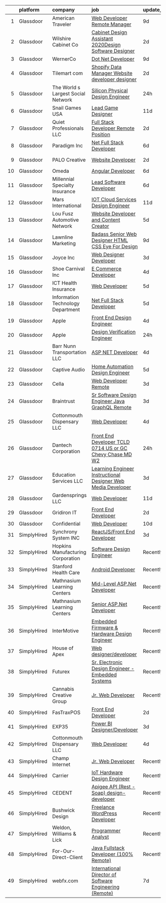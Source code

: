 

|    | platform    | company                            | job                                                                                                                                                                                                                                                                                                                                                                                                                                                                                                                                                                                                                                                                                                                                                                                                                                                                                                                                                                                                                                                                                                                                                                                                                                                                                                                                                | update_time   | location                  |
|---:|:------------|:-----------------------------------|:---------------------------------------------------------------------------------------------------------------------------------------------------------------------------------------------------------------------------------------------------------------------------------------------------------------------------------------------------------------------------------------------------------------------------------------------------------------------------------------------------------------------------------------------------------------------------------------------------------------------------------------------------------------------------------------------------------------------------------------------------------------------------------------------------------------------------------------------------------------------------------------------------------------------------------------------------------------------------------------------------------------------------------------------------------------------------------------------------------------------------------------------------------------------------------------------------------------------------------------------------------------------------------------------------------------------------------------------------|:--------------|:--------------------------|
|  1 | Glassdoor   | American Traveler                  | [Web Developer Remote Manager](https://www.glassdoor.com/partner/jobListing.htm?pos=119&ao=1110586&s=58&guid=00000182a04cdae1a9d38c3c22b2639a&src=GD_JOB_AD&t=SR&vt=w&ea=1&cs=1_b058dbd5&cb=1660546767968&jobListingId=1008056188978&cpc=A938E184CF850189&jrtk=3-0-1gag4pmofi6j0801-1gag4pmovgsqb800-441c4092247efcdc--6NYlbfkN0CkyUODdAWOttWJ2LJ7eZfdfOMXKQZf4DPL70xczqcB1LPqXS_73rS5nAenDC-EjxLQZwjUwl6q06DL8lvcCzJfoEWX9ymooVZwHEo0oIC5fw1BQ4QozUrrQjBA1vvihQcUDjEeeZU4hTOK3tN6N3rovH1MOQ-LKvUHL5xpkry04szfj3dm3kSlPe1CAUjzmMsofUAsZZnWWC2L_nYsccD8BucZT761YospMPfshEKO8bBA4gOPr9b19N2pcnGmrYzcuMkMDPIBHBl3C7F7qSI7wTd0oo_vlYZLFXvhFS40HTk19C6q13-1qDIURU6BUcWeUpB3Ua4VdzIo2KqEt-PW4pLkk8nfpKUHY_y1SKR8sh6m1wY8_Fj3q9I2Ig4D3gM6L8prrPNyy07WSP8T0uCfjrizK7ukLVg1JgeZWeRyGY6HAZgxurUA-4am_eqKGNcjKIPKsDuUhefzTXFCJrhRO_d9ASsY0usf8gPYUbFlUVk3gUqGf7ZR8MjKKF1POB518DGAe6QxhQ%3D%3D)                                                                                                                                                                                                                                                                                                                                                                                                                                                                | 9d            | Remote                    |
|  2 | Glassdoor   | Wilshire Cabinet   Co              | [Cabinet Design Assistant   2020Design Software Designer](https://www.glassdoor.com/partner/jobListing.htm?pos=109&ao=1110586&s=58&guid=00000182a04cdae1a9d38c3c22b2639a&src=GD_JOB_AD&t=SR&vt=w&ea=1&cs=1_7adc7a7e&cb=1660546767967&jobListingId=1008068926077&cpc=C90BE282B3FA86B5&jrtk=3-0-1gag4pmofi6j0801-1gag4pmovgsqb800-7c07210928d009dc--6NYlbfkN0D0ZqxdZg2TwcIemQ4yr89eGinLCR7bn2QHXosobzuZIHsiSwugb_1pTL-RasqNJ295dUkhH_jQW83dBnGUfBzmsm-6irdyogltB_LM4F9go2rFf7Vk1kVbx2-QUQmotOZJRrPtSDWJ-YOyQa6SfHQZ9ahD01he9gJyujE8yRVxJ87fMPs-NlPcGc52lCD_LHn7UAW2cP1gO4FWQtnHcWRzUCzlvH751Q5VBHWuGqqPDeC2VzhDQuED2itcTv-HN6VvXWYjrgkqOkRG1azf4uNk2N8F_JWrOD6dwOUlKbeW3giqeU29OnVRrcQJiWVJJjZTuS1EegpseHkSO6-YGKftrJQN73MQhhFDb564BwxrMIEyjnncE5zbjpU-IVY8Z6ie5VFeicxSwDuOn6bfObflQ1VLETRVkSYgu-OH8LUruhXBtloDJVOMes6OXcu7p2x7lz1dClEGfcL_qWLdlx8qrTcVTQMWxS4rBkiS-RA5IxGd9sCU2X7yDH4YRoGRaNPhappInrvvqQ%3D%3D)                                                                                                                                                                                                                                                                                                                                                                                                                                     | 2d            | Oklahoma City, OK         |
|  3 | Glassdoor   | WernerCo                           | [Dot Net Developer](https://www.glassdoor.com/partner/jobListing.htm?pos=118&ao=1110586&s=58&guid=00000182a04cdae1a9d38c3c22b2639a&src=GD_JOB_AD&t=SR&vt=w&ea=1&cs=1_5df1d981&cb=1660546767968&jobListingId=1008056148876&cpc=87034903B3AB482B&jrtk=3-0-1gag4pmofi6j0801-1gag4pmovgsqb800-6788197e22b4bb10--6NYlbfkN0DjHy-s7MFDnbEV72cEPIWk-5p4TjdJafy11BZDNE5zEiO6gPM5hVMlzNuNhhq1E7S-VXJnilDbS_7X-xG-Wl7wLQBmYdb01T-vSJhvdyqPkzokFtnXjfisEowTNPwtPty2NXw0u18_8vB49nhlJq4CXIKyYrHaFM3KXjOd86OZuwdNM36xcDzzFu53RWPH2dDTGDA8fqP7DhqzyzwX1mlIa8VU7cFzJO0_Zo7S8ugnAkwBTrq2qYkq0tmbMXPnThOQx0_qoH8PZmtYeC4YJdhysw_ET39g8y_dACxz-Y2y0kYLl57ImQ4b_Lhe_YenuyGz6FLgBdRvr6Z6OQGxE0ia2AXjZXiZPfbl2wJuuO4G6K7gBSUmbAl_0BPpa2mY3K20ZLqHW0T7coz6AcqxcUxlBhA6fZ2TJrxihGh2BG1174UE7Y_v9UrBOWtGdeWNDQb2OnVomBwXDqdL7PZUkn9MtV3GIY6M0L69AVN01ckLFCecfsWhdKWXDZqirhOHQK3MYESWgNa0KA%3D%3D)                                                                                                                                                                                                                                                                                                                                                                                                                                                                           | 9d            | Remote                    |
|  4 | Glassdoor   | Tilemart com                       | [Shopify Data Manager Website developer designer](https://www.glassdoor.com/partner/jobListing.htm?pos=125&ao=1110586&s=58&guid=00000182a04cdae1a9d38c3c22b2639a&src=GD_JOB_AD&t=SR&vt=w&ea=1&cs=1_4a2b56c4&cb=1660546767969&jobListingId=1008069093663&cpc=1D891ED3EFC3904E&jrtk=3-0-1gag4pmofi6j0801-1gag4pmovgsqb800-6a6c8908882a66eb--6NYlbfkN0BuErCUHPy7JADvjbegqjTVbzwLZXcslKCqELIieQqE7pIveESrPE3-gYlYk67sIzyVf65zkOMn07B1sblAUsNM9QRQNvb5EUmwkMXtGpxsSqNXIPc_2Ub6e5W0Uk0Mi2cpu27EHo_8WaOAlKYvFs7yRPY4zbZgvcPx8nxSAd2zr3w14Q1ebbjEvqNunQh7HBvx8dv9ZxtqYUDI0h7HBsRNUtyJtM1JvSgTCDxuh8DJSEhO0Jwyh4jgyzAtlFaLNdGnDs28teyJbts47CYJrt_bvUbVIue9Ca_fQwJDHfDOACrfzsLZudAnWnHP3xZsVDp_Djnt5rFBQRfndrFFxp1wS7bx00GngmpfCaO1NEVTB_Lws3_DEoBuZ2Mn0YYSDCRPRhuv-KEpiOwaRobIq3vWQVQp75gjKSChNBkMb4Vyo8kdOgBf0xvQf-DDhhrr28pH0paSmNxJCoRnJ98lsIfXDP1dZd-cKM7RN8ghEV1UIVhXMKL2Z9UuGxYCj_oIq1c%3D)                                                                                                                                                                                                                                                                                                                                                                                                                                                           | 2d            | Anaheim, CA               |
|  5 | Glassdoor   | The World s Largest Social Network | [Silicon Physical Design Engineer](https://www.glassdoor.com/partner/jobListing.htm?pos=123&ao=1110586&s=58&guid=00000182a04cdae1a9d38c3c22b2639a&src=GD_JOB_AD&t=SR&vt=w&ea=1&cs=1_efb0daef&cb=1660546767969&jobListingId=1008071050785&cpc=9900C911F071612A&jrtk=3-0-1gag4pmofi6j0801-1gag4pmovgsqb800-38c916cdfb13a070--6NYlbfkN0DSgjPPcnEdvoK3uuxfISLALE6pB1FR7YSHOr_tSg5_QCn410VK5Ds4BPLXDsRCbsWsn8kMY7e5stREvNd_dAHuXeS9WAisfye6Q_i1iUOfUhXmuDVhrXBHrFjihBG0QFvN2fB71d8V6lypFMT2yIcXAvjt2dGSYfrxkV1mGHuVBmoJEJMDi4d0arvcBHOTPEl5o4_ISKktYOO5kwevtHRJIzJHLi-cnpPm97yi9sdCqU7EiXtJjSz0qjV1bJHRryJ38eLNN1r2WU15EG4Pn6p0O6z0Nx8z-OaJKjAE6IL5NvxX7qHGFWnqhbndRomVD6XqHrcQvRxauJ0CYchookijKit7ivScgCNIFQAZvTI9SdshQ7zJ8USmBsr1OKKX5EOmisRHG_s4MxV1dsxx4caJboiBqeIZ1_Ri-HbLs26M6crQQ2QIGvC1FYmxHVRyleW-jdoEs3GENF0Fu-tRsj7cD-HoLBlVC-LLxeyM7RX1aGYHqlFuWBL3XE2ntLuiGsKaNk2PSE2xwPXgUghXAJzfsr54zRziJlUhwfIe7RL3W8ZOHYfeXaVRHqKf5gWzi8KRvrwawJj0OXgHR16fCxdq4vsV7FUdVQs%3D)                                                                                                                                                                                                                                                                                                                                                                          | 24h           | Sunnyvale, CA             |
|  6 | Glassdoor   | Snail Games USA                    | [Lead Game Designer](https://www.glassdoor.com/partner/jobListing.htm?pos=127&ao=1110586&s=58&guid=00000182a04cdae1a9d38c3c22b2639a&src=GD_JOB_AD&t=SR&vt=w&ea=1&cs=1_4fb839ab&cb=1660546767970&jobListingId=1008051210492&cpc=6A22310A23505C64&jrtk=3-0-1gag4pmofi6j0801-1gag4pmovgsqb800-b3bede101090c5f4--6NYlbfkN0Cw7niSvkhlOnyUOIKh8iEFaGQrF0ehIy67CPytvastGYk_IgzV71b15WA1MXcVTVK95UWDNoutqTLVIFk_mymTrEW-nhUGq9TBL3O8OW4c01eUMqV2XLU6JLUSr831FrzYZ-Ol5CPbnyRLS1v83DiBc2QIwCQPOSRQeKccAfAv37-vkEuyZX0tQYYkBpMuAOfxat4A-Lw91cfd-Xs-e4XZjkkujD65Ji7G4jTB3IY6MwxQv8dBo5BYsLaPe4NW-Z0C7Eqg4F4ZUawk3Tjw7wJ_bZQrNooMoXp6HXASUhxUcJRUSjzPobmGc7eydLORW6zwLuDWDtDvkAgHVYxFr5FCHWXyaH_stPvXhIvBkPSoeLn0fpfr7SgKT2s5oOxWLppn9QXPg_oPaJEZtWZaH3v_Fz9kQlSKjOFapx4Hqzd7kQl4vnxqZekZDYu1CBjsU738-Qrf00cHAdKsu8hreeph)                                                                                                                                                                                                                                                                                                                                                                                                                                                                                                                                      | 11d           | Remote                    |
|  7 | Glassdoor   | Quiet Professionals LLC            | [Full Stack Developer   Remote Position  ](https://www.glassdoor.com/partner/jobListing.htm?pos=112&ao=1110586&s=58&guid=00000182a04cdae1a9d38c3c22b2639a&src=GD_JOB_AD&t=SR&vt=w&ea=1&cs=1_6db4bb93&cb=1660546767967&jobListingId=1008068932272&cpc=AF1E4A3695F490BE&jrtk=3-0-1gag4pmofi6j0801-1gag4pmovgsqb800-aa8c689d3f2e8371--6NYlbfkN0DeXU0vMxLyKhfauY-dgUBa_3v1DHLtGGo4EP_Dl8CiY4B4Rt2ikj4eGSWja09MkrmfL22M19x-byYm_jtOMCWn4v7YY3O1B3YeoK8Ow86z3VRyPGG33utYY68WCaCCuwAVJIPT9X9dVEJi9hDYxctbhkGbjpNg_EY-uEMUjJePc9A5IT1A1d7ceRAC3ejRQR_KoXoVDnrQfytfg2g2NLKUzn_wLXJN1q1Qtk4Yde6wkqYu_0pPvhQIPJIIlwi6P37ExKoaLweN_DeNXJTDMXGKSnkAtbD9IwPUexAkxe605WHW9a6OI5rOW-yzW9AybIwbnjwIF2i4kAdA1018h0HVz_exoMP_454UyJaFMu2iVJrBbcPCsC2I0MwUyHYByrvQsnRLVrk7fr18QDojnKbVkhJ9Z7WCqSnPYYOFZTFHepaEBxt251DzYFikZTZona1WrqRr8Zw75HKhz7NCRWjinSjPDUH3cuinKJ4qNIQiVjCRep7OBnL9Me-N7rNN_PzmeFP0EJI2gw%3D%3D)                                                                                                                                                                                                                                                                                                                                                                                                                                                    | 2d            | Tampa, FL                 |
|  8 | Glassdoor   | Paradigm  Inc                      | [ Net Full Stack Developer](https://www.glassdoor.com/partner/jobListing.htm?pos=104&ao=1110586&s=58&guid=00000182a04cdae1a9d38c3c22b2639a&src=GD_JOB_AD&t=SR&vt=w&ea=1&cs=1_47c92ca9&cb=1660546767966&jobListingId=1008060425818&cpc=08E35E8864782013&jrtk=3-0-1gag4pmofi6j0801-1gag4pmovgsqb800-e3173020a495d325--6NYlbfkN0A953Z9EfJZc5Z9y7Wb0NkuJO-5BBnqXCJSieP3bN3oT5cRpDl76lWglLJZ5UuJlKHJULSCi13MNWneHEr-fK8LVJ9Vijdl4Xk490Z9h1YGtQpxOnBFTnVKk85gxEvIpDhX6mrPakmftAeFej4_b6Ax79RUugRqTIo4lMCABmqUKhKB0kHGC5XBaKWkb0l4bMrJOFF5GaSRtIyYb6rB-hDU7oATbuvsXlyHVIiVuRfbJyMv-d7sUAG5ZlfC4C-uRo6Y9Yhtva1Npw0AuzmH8lx0vCgBpKm3-nEXL5yyP-fuuck8aQ9OoVh-N-MB0wci1F5YPJerhJtNfRhQpmABlfymYBVTTWW9T9Ih8-nQkdvTyV9QoRGFaXigCkohiLC2QhkWXykoHX4yV5wmuzSX1yHF1Chu_E-kpdozpgJ4qnidPpV4FqLhPk5iJT4xAPcdgEh-7k5CVq_vvirydivfGcxJuVf_MdmazVEBQyCR3dX9_26iP4XQVTc8mOaxL9xz5y2EQxd5EDYUOw%3D%3D)                                                                                                                                                                                                                                                                                                                                                                                                                                                                   | 6d            | Virginia Beach, VA        |
|  9 | Glassdoor   | PALO Creative                      | [Website Developer](https://www.glassdoor.com/partner/jobListing.htm?pos=111&ao=1110586&s=58&guid=00000182a04cdae1a9d38c3c22b2639a&src=GD_JOB_AD&t=SR&vt=w&ea=1&cs=1_00db11d5&cb=1660546767967&jobListingId=1008068902080&cpc=9A35C3CDC9AD954F&jrtk=3-0-1gag4pmofi6j0801-1gag4pmovgsqb800-de868db7beb901ac--6NYlbfkN0C2SVAOpOeIWQkPp9EeCSLxTLheLRty2uanDx8E9nXZ3rFVmSnLRG2mI_lAyhv87f9ulfybPl4YrKbXo1PYfYKAXDobJy5cY05dU2SKUdx8lyWLpDjBwivFFIhb8JGvpmgg0AEH1gp3JfxwyGGzseUlq5NkyTzg5astVQTcLw_d3Wm3vLGhjkxRvquc5fHRHLFh56ikG8kt9onpqepeiNoQPzl-37ZzO9ZDcT2cUD0PdsSsn8T_0mKkic50NgvDJkPu0CeWR3gv91CJMUcqSVDVrOoGyXUx9YsTKTrQXUodTh79XFBttRlCw7sxQ8Xzc2l-8jYKIfh6yd7_HiKRcG98tK1Mq8zauonf1GE2xVZ2Utw-ALncgceA5INHUNIbVBUlMSEnzWTzjmF9hJ8oUiMpZ-lIdtNTobb9dsuYxRgyozugO4JiZ9qOxq-SRA68Yff09azEmEpWdhPwBl-IawXImOGHDzMW1_7pT4KXK8gozZ8iQGwdprB-0anW-CYBRzc%3D)                                                                                                                                                                                                                                                                                                                                                                                                                                                                                         | 2d            | Youngstown, OH            |
| 10 | Glassdoor   | Omeda                              | [Angular Developer](https://www.glassdoor.com/partner/jobListing.htm?pos=113&ao=1110586&s=58&guid=00000182a04cdae1a9d38c3c22b2639a&src=GD_JOB_AD&t=SR&vt=w&ea=1&cs=1_f1095ff4&cb=1660546767967&jobListingId=1008060374859&cpc=44CD5376B8534B8F&jrtk=3-0-1gag4pmofi6j0801-1gag4pmovgsqb800-4659c45f7da5a9ce--6NYlbfkN0CsSu19yiEZraDAVLpPmfaiHc06RDwDBRCfsbordlvENtmH2YP7JEUjFoZIULs37PK0CLzqhJwYQx2WAjYfaEgu9VpWTtGqp-dsqtN2dceF-5gaoxUX2XhSQML4pxf97X9U0wvrmtXgvEW91hycwjXHjo-rwZGqAG8X-twvUWRT-nFlbJecI-_xi8TcL5qztnfmQPDFYwm_fwrTV-wSMFL2Vt2pDe9wRacPMSziaRm23U313zWw5ifu-SWK5XIXEWC_B6P4Vk9OR8Vgtdj0Ov5r19j3On7a_SN6HoSqD3i9qcvcWxE7MlYEi413TRFopeJfVGhauvFj_EV1Gs2lN1CPw3L09Rv0c0I_Kg_B-ANhX9WSkd3KALzfvwHbOZyXYgSfHTCaXyYNrNYKvmGnHlh-HMP0HviT2qeQO3vnb14qwLCa74BvNYS1J8SgUYYtHXJyc3NH5x4xn65PEEbVy-dszOouX3E8LPCKsI5pj0eoqX1-UmSZy7SK)                                                                                                                                                                                                                                                                                                                                                                                                                                                                                                       | 6d            | Remote                    |
| 11 | Glassdoor   | Millennial Specialty Insurance     | [Lead Software Developer](https://www.glassdoor.com/partner/jobListing.htm?pos=120&ao=1110586&s=58&guid=00000182a04cdae1a9d38c3c22b2639a&src=GD_JOB_AD&t=SR&vt=w&ea=1&cs=1_718b3873&cb=1660546767969&jobListingId=1008060532898&cpc=DE56C24FF6DEC286&jrtk=3-0-1gag4pmofi6j0801-1gag4pmovgsqb800-a36f7a75ff73ed8a--6NYlbfkN0DhfSkQtPJgSU8RobcG86H68-o0gD_3YK4ngm4TffGn6JZexFAsTo0qNSk3_xTPJ4Qlf1_IJGMxudQ09eLIlRdJlde03Yc8SoC6CYu9AsG-7DDd55tv_f9xSLbvpJxNG5R_YLS9Oe644ke5lqZlfwqm2MPIjiGyeDBcV1b3VTyNPG4MfoUSdxRmuykhyCV88n0EkSokP1hy4wRMNfl2gH4geYKNU_kX9LJQ4X912OhcDLwTBtwbRtp9OuSVvtQ8XVXI0xuxu0T0hSX3JTzKNhvbpHeSu8QRzxzvzqZp5_5LSeT2AE4A_gNBcb-O5IW9xtvLVWOBdcGNxaozUces1MZHLb_5VhtgM9Vw0CygtiKHfimaC5pDkS02-Fh3jFiVIy_bncX9q7YKpMimjYOhWsBnXgwZusRFlFqMyAUMFhPmIPPmJ0qGXgOXdXmOosCPzVUOo48G-SCy2SFZzEGfKbyc31kbyrFaIa2q5_p2jSDBIGvOR4RCt618ivSHnPOLg_4rt57NlrCJ7A%3D%3D)                                                                                                                                                                                                                                                                                                                                                                                                                                                                     | 6d            | Remote                    |
| 12 | Glassdoor   | Mars International                 | [IOT Cloud Services Design Engineer](https://www.glassdoor.com/partner/jobListing.htm?pos=101&ao=1110586&s=58&guid=00000182a04cdae1a9d38c3c22b2639a&src=GD_JOB_AD&t=SR&vt=w&ea=1&cs=1_4c3776e1&cb=1660546767965&jobListingId=1008050308019&cpc=14E044B772E84A63&jrtk=3-0-1gag4pmofi6j0801-1gag4pmovgsqb800-0405162ec27f5c1d--6NYlbfkN0BVXqpilloguDs2uzqR7UQwawEgJ-QuzCyJYvkL9R0N16mfbJyhHasIE1o5vK76lHl9zxmW90AggJ6SDYx791k3ZcoamZAvdLqfhe0Q_RQx-9AHZDjf7f6Eksr0h0suywmdHC4ix3BysAdFE6waqK1pkm9MTmnKO_87OvyDjj-MUFqMxCD4iw5hTur0vHgyC1-BYOl46ct_77RaE4Fz4_XONNvjr_gHG1Z4hCSd-_c5Oa9D9qhMjWxH4Fpi14-tvEAMV2mJgsV5iF9jFDc51CkEDX5w4Jgc_pZM6gGdonUIjjS7e28XYuHIdSOpv9T7bkTXT6WnlWl4OMSvkRQvNpk8_Inl1zXfyc_RPwTilc6mp9TK-jrdP5y0NO4tVCsIHfhUFgCJoSU431PUvi2UJ29K2Q0YNYbb_VDzDoyZZdi9TEy9nkuQtubV1yBYQzy1N11uEgJfRq_AsWcOGXByrZRdEvWT_p0COLmmJKOdnthGDn_QDx_qffFoWk7Au7NScftHzGZPRcRqaeYwDdr6xPpdmxvj1SpbeLE%3D)                                                                                                                                                                                                                                                                                                                                                                                                                                        | 11d           | Piscataway, NJ            |
| 13 | Glassdoor   | Lou Fusz Automotive Network        | [Website Developer and Content Creator](https://www.glassdoor.com/partner/jobListing.htm?pos=110&ao=1110586&s=58&guid=00000182a04cdae1a9d38c3c22b2639a&src=GD_JOB_AD&t=SR&vt=w&ea=1&cs=1_aae87adc&cb=1660546767967&jobListingId=1008062765066&cpc=39BF0EDDD7C951CC&jrtk=3-0-1gag4pmofi6j0801-1gag4pmovgsqb800-3e3f281be7b8d625--6NYlbfkN0ATuzukLZvOA7Cxi5gGVTPK8s05ijijAIGQnHXs5Od0X7_GPlbYcf5v_nEg4sda6Kzrp-wALlX4fr2x8w3Ul84V8B7NfLVFeaV-uky2gytwgHDR06M6QCYJrzqALwqF2JFANdo8NuLpVKrzyvRb-bP57sKTHRWbxOmz0YI2wSyNw34gGUpBgqYlZz6gj568IlVOT0ofNrkFJ5nhvCVKjYGR7W0Ans_5kxxMn327iBf_Z0MAqneAWQl4rof9e88eA4n4dde2UNpY0HH-K9wR5pO6WyfZtI9adhSjMfV9xrKsMXp9oMUxy1spw-sLDpqRnhMb7E2Ch3GmAEp_X5viSoMGy4eWirwHoVqr6v_lQXKu2Dp1LfFFL0tJQxZwDGzPC2-Nrr7quJaH_VvrtT60oDRoqlbRld51tY6PVylyB2f3Y1xFD4s67dzQbXU1UZR56Xnm5KDgS_xyv5gZTs3OZzkf0ba1ztIDJv_SS4is5CCrN-EM0bU8MHXfDh6Ik_JXDO_zd3GGoJF9ipEyC6jpq3G46OlsMIBOxCI%3D)                                                                                                                                                                                                                                                                                                                                                                                                                                     | 5d            | Earth City, MO            |
| 14 | Glassdoor   | Lawnline Marketing                 | [Badass Senior Web Designer   HTML  CSS    Eye For Design](https://www.glassdoor.com/partner/jobListing.htm?pos=105&ao=1110586&s=58&guid=00000182a04cdae1a9d38c3c22b2639a&src=GD_JOB_AD&t=SR&vt=w&ea=1&cs=1_b402b7ac&cb=1660546767966&jobListingId=1008055504986&cpc=0EF3FADC52EC4A72&jrtk=3-0-1gag4pmofi6j0801-1gag4pmovgsqb800-beedf142bd72e7de--6NYlbfkN0CSgGTbSPgM0xpgWRkp5SRTexU57Zk_6_bZ18eqb9d2QO3Vmky-PrbzlYQ3wGCUptXUfPF7-NvXvZza9mYbdOcC6hgF7vA05YeNAP8nMcVd58MykOY1Zk4RxVsqD3Cp2FwbNOg3AV1XBaQTSUh3o4BlE9wTEcD8xsSEjjOE_ZXOtqi538Vgseyj7N2bcGRZB4W6wtmK_L--o8sfXiRy9hiHoSJU4-82HyIXZ6i1gJ47xZFrJeYGEiCdan6wiAmPwE6cknSuH3f9wg-1GY5-nHdY2NK_cjh4OdRA37ERMTdcXYmT6-jHumNIbW0ZwWBfaBTb4_k4F73cDqB4VQmQCZVlg_PGANgVm3CS32UAJ2DZufpSToKs91NE85EZooEtnM9YiGiIoIM-Ys_GZXJMw6f0Kq9qcbmiQ0wUVDIgZx8DM0moXRasutILq8oIE3V-qiWxSTC0Qt1I4CFuSbv_aMK5saINmy3-JISndBRcIH2v92ajq3Cjz523j_ZuICwzVlMmtMvIXYQrLZdMlSTF1U3CrLjo8dX-RC4NrXy1LnCdfg%3D%3D)                                                                                                                                                                                                                                                                                                                                                                                                    | 9d            | Tampa, FL                 |
| 15 | Glassdoor   | Joyce  Inc                         | [Web Designer Developer](https://www.glassdoor.com/partner/jobListing.htm?pos=114&ao=1110586&s=58&guid=00000182a04cdae1a9d38c3c22b2639a&src=GD_JOB_AD&t=SR&vt=w&ea=1&cs=1_df08fc0c&cb=1660546767968&jobListingId=1008067001313&cpc=C63BD00756FD6F58&jrtk=3-0-1gag4pmofi6j0801-1gag4pmovgsqb800-0808452861b2c58f--6NYlbfkN0Bd-kcuCQtFSZaFOpNra10QcN4twG3O5kNaxw30qdscHvBfYwwSa5GmMdPyP8QE6nGOfWwoY_1AmoA8VgAJ6Er8qBxw7QX8yd33JOFdofVfwyOzL81LDE4BaQkTu1pS48yJ3cdwzEyXCcKmOw1qy6_GaqQYCuYHoOC5xSTBzAlRrHI8ZX8tiAZsUoLnJV15Dioe8fw1o-IEWeOvpqAkx9hn7PRV8Sz_MYgVU_8iaojCRQb4t6tPgqnAml2uPCuWs5g1FZqw-bhBn--5sf0lKKwIabHF67qJ6bDXqrY-kb_G-X9PTTydzy7NxSfEpPtgwjbT8zWJEEz19tNFaAFa8hQRPigeRW6wYVToGe0Lq2uy73SS3bYjXmHRRTtHLqqEHMhN_F0iqsGtBKXD3rHaLF8U6NKBfSKetDmbuydxcuUdvDJYDwgWSITLuDmBSxANl_4fUAnq-PGxanoQPamV13Rv_s5BzZKrPzFuYY1IFuibzBIcAAtef18WAI3EKARmXMY%3D)                                                                                                                                                                                                                                                                                                                                                                                                                                                                                    | 3d            | Pittsburgh, PA            |
| 16 | Glassdoor   | Shoe Carnival Inc                  | [E Commerce Developer](https://www.glassdoor.com/partner/jobListing.htm?pos=117&ao=1110586&s=58&guid=00000182a04cdae1a9d38c3c22b2639a&src=GD_JOB_AD&t=SR&vt=w&ea=1&cs=1_7c6acd9f&cb=1660546767968&jobListingId=1008065245550&cpc=036CEF58F9688075&jrtk=3-0-1gag4pmofi6j0801-1gag4pmovgsqb800-c1b005a8f3501508--6NYlbfkN0B_bqEhmQh7IfuEnG_ldIS8EsuVr9h8_7F8dgg8Scdf1OrvDrapzFWhqxQgFNDxDBUkAasodaWmB6mgMbAVSv6KT8GbRNFEuW2TNJ-3LIvGIo1PhP6sbXrdQRVa1oPcXgnRb3PChEzuvXM2V1f-5iNzI_53Oh_PhzTE5-2yCQ4AAOSUk97dZ40_8EIlhN8aO6KPMTArCzhv2lhsWf8I0QIC8JquseBquj7_4GO20bn0WpQfzkNTSWrFamS6fK5Yfwgml8Y4iFyc7g0b54BesX0CpoMx-SBFneA8afZMXRUZ2inxODWGSYYpwT3Gaq0XbrmZ3XiV7CsJEB9GQNWsDF8NGAYyTkt2Yk91Kje9I9EVsn4wmKjQAwopsj1XL6HZuCmMeWf_yBp3yN9WLnSSuHqashUuzG2AbImO-ynuzkZoCrHEZA7tpq0ToD9bNxIe9bFASBj58tHT39LegANv_JMbu6hU_tX1-B6FETjPjIB9NxPECAbkh5COQS8SIWBQQr8%3D)                                                                                                                                                                                                                                                                                                                                                                                                                                                                                      | 4d            | Fort Mill, SC             |
| 17 | Glassdoor   | ICT Health Insurance               | [Web Developer](https://www.glassdoor.com/partner/jobListing.htm?pos=106&ao=1110586&s=58&guid=00000182a04cdae1a9d38c3c22b2639a&src=GD_JOB_AD&t=SR&vt=w&ea=1&cs=1_0233b764&cb=1660546767966&jobListingId=1008062953621&cpc=9B12395D9F8719A3&jrtk=3-0-1gag4pmofi6j0801-1gag4pmovgsqb800-9a74de5753f013bb--6NYlbfkN0D_KRozbKJx95I3LRYgbj09bqBDFeyQG4s8tCOB31p2DHbyLtWvZib2iMtTeocKXOIwccKuKZFq3oPeIAiJuUGLO3L87FiX_eoupSC3Kf6MhZacKGDm0nIs3NW5hrX60FFwGzJdlRF9f-rzh8nUd8dBpDCinZEYO9lUiC5ZiBlXHQ-Ac83HUFlKCpSh3ZatjcaxF7UPFJbfkZ6ehMWfA8nE7Ey3aTj1Wu537OjShfznzwOtkGl3FEX3y5dA3Yqnz4BkcjW06JTYEp_F06nz08moGcU9XbZvNZEKnZuECQxjNCGdZwETJQBpeCGrSfqk8i4vW75eSj74MOiPnfDwOLDdPZzJrk_qOMNw72k2n6TUnHqLtNZG2CC9Jfg5PiTPzC27-GHLDuY2i7xC_KnmbAxFwLLHqEjmwtwyoVY5KJ-7BApdgMcm1u2KSky9xLMN-2qlkjDrGmIBeF0W8igL3Vd_9rIs9Xa-dHOzK8i-zKispVFmVo_ZDoFtd8IWRqS5oMSM7_pECNVF_g%3D%3D)                                                                                                                                                                                                                                                                                                                                                                                                                                                                               | 5d            | Wichita, KS               |
| 18 | Glassdoor   | Information Technology Department  | [ Net Full Stack Developer](https://www.glassdoor.com/partner/jobListing.htm?pos=115&ao=1110586&s=58&guid=00000182a04cdae1a9d38c3c22b2639a&src=GD_JOB_AD&t=SR&vt=w&ea=1&cs=1_b31d651d&cb=1660546767968&jobListingId=1008062946931&cpc=5F655C736EBE388B&jrtk=3-0-1gag4pmofi6j0801-1gag4pmovgsqb800-6f1ec7c556029d9b--6NYlbfkN0A0oXxtaiUABWoeoku3u1fBj91lxuYFZZPqtsu_MUy36Qc3rlujCvK5dTzhACpFtngQebHlp3G_0Q9TJeYOpVqIenyyeXo8zYWkhan5ZJ2K7VcBKKCvTrbbO3ecKnRgnRcGGLVq2QUs72VYNSEfDKHvn-23PXUIMd5Hqpm4RqAfRkTWLjM6bFBItd6S3oria4RNO6LqrT7YYmpdDJ5yWK39Oyy9hfzI1OxJEgUt9ySazFxOtHchc5sxT04OoJ-GI5repz_SBQD3T9QxcWHEGkNIoLx4TWCqwlDCt311a48WCsdw6uAO10KY2kdjtfbU0bwzJi9XHZ1htxGJbNCxSuzndMoS32VW7V3NFIgp0Lr-t8rXkVnBoJwk3ZWJjxg3pSNpu3jus9TUH4Xwtw91GE76Beqny2l2vxwDMoYWRxOZoVcgOdEMN8Gmrd7xFUbsmrFuEQ9z2ynpJLyRguyheCtDSX4V1c5IUR6n4trGlxPw4beKHcvfnQ0pwIxy35sR8aVrOhEOWkoIIw%3D%3D)                                                                                                                                                                                                                                                                                                                                                                                                                                                                   | 5d            | Boston, MA                |
| 19 | Glassdoor   | Apple                              | [Front End Design Engineer](https://www.glassdoor.com/partner/jobListing.htm?pos=124&ao=1110586&s=58&guid=00000182a04cdae1a9d38c3c22b2639a&src=GD_JOB_AD&t=SR&vt=w&cs=1_f6358fbe&cb=1660546767969&jobListingId=1008066168743&cpc=8795CF9063CD573D&jrtk=3-0-1gag4pmofi6j0801-1gag4pmovgsqb800-ee73d661a7e6946f--6NYlbfkN0BvKrLyj5gPmtZO9T8euul8TCxuuKNOtzRJOomxnwSEodTz2Bc-sPZlO_uSwsktAejIay-TOmgPrhxCTsKBvrlMN4jdrLhDQoKbZEfl8kVY4sDtpeAr2SpkVNbjDPT1NToIDzxacZkGa2R5vhMzzE_pXCiCo9Yi6tw4GXMth2YTOu8FmTcDNtcCoXPXZ5B2NmzjPyA4WXL9mWNSTMGSSpBI3yUxxZtYbUrDx0V9AYwOadfOC-oXRAk7V-sPbOrmUDaePj1SPmWieFY5w-Bguv2CeKBSIo5HRSuuDMv2Ia_fRkPihT1Ni-YnbWce4t_Bgz_MEJZad7yUApQ2dKyv8lM0vVmuPlK0UXLf2-nZbLoYhZSgrRnDZX8BGvCjDI5gHKWLQXp80hsKGsaEmxHerxEerCGegMVu3q6gUyZO2BccXfqhoj_kGS_10CVmWK4kqiGGpswYgZD-O5uCifE7r7S_rwtoLzheH9UDr1bmwxOLKJf9VYer8IC80OfLd-b_vKujGWXipy3FZpaVrE_86nBQVgebVkx9IGKLLz-BHEjD8ReiFJd-xmIVgxL8jIWNXeRVmpMg0n6Z0KfUTz9KWLOqIvCp4REaOlUN9b3-0SuRPG8SJyfrcajn2i_3DGxW-VZpNHQ1sM6UbNhIpt3E0LyxrdYoxEe1v3PNQNHkL71iC-p4siGgY3nfJIBjG8Se9Mrz0pRl3BlLUKna1dsNe10HKHbCJbrGE33flDv66aHZ2-1EV9HBxq1x7cHFw_tPiJmNKMFtSPnWP6cX3R151oOXC2951hLJ8-ZY2Yj1_SE6I8miSegTzhC-CChbVQl0MqkoChKO9Gz4WFgHi6nXuV52D6q424un0N60BtSaDyxRhmen4g3tjcayEaeRIIq5jqsmAa5CgSLxr8HBrNgi7T_b4KNOaSKvztyAgbt8w74dZn13Dv9VGbGrMY_5x4q-gjuME5UomepKEg%3D%3D)        | 4d            | Cupertino, CA             |
| 20 | Glassdoor   | Apple                              | [Design Verification Engineer](https://www.glassdoor.com/partner/jobListing.htm?pos=129&ao=1110586&s=58&guid=00000182a04cdae1a9d38c3c22b2639a&src=GD_JOB_AD&t=SR&vt=w&cs=1_41a1e96c&cb=1660546767970&jobListingId=1008070155843&cpc=1160948BCBA38B5B&jrtk=3-0-1gag4pmofi6j0801-1gag4pmovgsqb800-c63dbb835267d4f0--6NYlbfkN0BvKrLyj5gPmtZO9T8euul8TCxuuKNOtzRJOomxnwSEodTz2Bc-sPZlSXfvz6ygy0tjyr2HZaD3VfSnS9cAVjE0i1Pa7wH73LxUOe_9jUsQov2YNRja8YFRpJLH37kQyaMrqB6kfljPfEVDGk7bS9bm4dgoGuv-SeYRzNvDvugeW1et9TDB8R7N6Qc-rrXiC_qYjK6hCWMTco7APQ0Ct57tAWGlmIwVTOm7SJ4CH4_vpIiAxx13qGXjpVoj-aLVT5Jo2Fe9gFfwGGn3PKzMntWvsFVp68_pjwW1lCaH4sHsPVuNC1J-NcEQtiRDd87upIz3qXosMX_Ur-zdGGuCtD5h3MJQ8eaLygHKBi_ZTEJsw5rjaUi6K4m0pzSOOpxUKKywiaUYnV3M8vHg4qtDEKAPxxJktkS09rtEciaKurGqKVV_IAHjRQRcC_WZAdR4y0A4J9BTM2sgSZpni7VvQDlrpx8DfKiybCfrjB1CnVE1FKB3mWHEc3n43oTXEh4pSMhdA5VgR07CSXkP4GenIpsA0C_5GXOcSAuQXwIf25VQspd7DuQHc-6e_3Q_DX5iXZ-2pFbw8fZ0tun8nRwKqvqITX1DePnjXGjQXMlPfAPNy3SOyO0-gfYP3Sobt0qHWbffF3SdKAuHvb59TpS5SL0CXrOWEKgvrCTPiBbB97W2ob4qw8Tek4hTXAhE58rX6yMEoT6EB8M25dOKHnIqFc03ANHMExedTD_qBsR-W0lbeBTOyyS_iZqTDQk7O8v4YVOfJQLHOfhr2rukEG8cGG_cpPBKNvPBsR84BCsAba2D8Q2cWtRd-I1Npdxp8GQA7Msn_-05XHwe2yg4k_Xjirs51vcf_-9bWbt0-2PGdgC8_7_ASQoplD-itQWjDq0ITrQVzlHEG3owTfakV9b3C4JhX5XSYBiPw1wE5yIG91K7hJAUJxrX8mswW6Du9VDg5ff1Y9URWJrtFsJRLz3-CS-p) | 24h           | Austin, TX                |
| 21 | Glassdoor   | Barr Nunn Transportation LLC       | [ASP NET Developer](https://www.glassdoor.com/partner/jobListing.htm?pos=122&ao=1110586&s=58&guid=00000182a04cdae1a9d38c3c22b2639a&src=GD_JOB_AD&t=SR&vt=w&ea=1&cs=1_2df50534&cb=1660546767969&jobListingId=1008064546864&cpc=6E56E77887FF9985&jrtk=3-0-1gag4pmofi6j0801-1gag4pmovgsqb800-6b93cc2a171deb13--6NYlbfkN0CHGbJ7xvW0CMwdhPDsQStUYS7wDMXbiqCoRMqunsWXjDdHSjKwxRL_hqsLrONJJED4DtHTYDorI9d7Ie8GiqiWeAzo4RCcVd8DY6BHNPpLHhmgGNpGK4fK7EqgmzIdpFLmVchCMVgHi9BTvhoFQEymtrocorT0SnKBX7agMc_EIXyEM4ur2wmgSfb4GwgiapgKz1-wwi05RNldZ0vQ_7b8iJ4IHIuUCK2WnKpWdrzV8W0Sh6vOqXkCMk6BXA9h_HRJaiqDDebFyn1SyaWSnY936jg1L2n9pLnq_nE3xDTVZhxzFiUUk3ik6d16Eg5KqVs_uYAxzzr0yXhRiUJpJ23sfGyjiW0jP34w-UooYqXB0TNG4QL0pFJJv0veOFXFLx8hQ77b0cW1aTnpbotgmHCnMWIBlYg45ipnaLoL9Q-xXOzbEKOxXEusLSEywaYYI8SntuiJYcEhXrSq8UMYwo07HAIidIeRa7iyegelhGE--cn2i_dEmNLCBBy7a6XD378cNeNGl7xt1A%3D%3D)                                                                                                                                                                                                                                                                                                                                                                                                                                                                           | 4d            | Granger, IA               |
| 22 | Glassdoor   | Captive Audio                      | [Home Automation Design Engineer](https://www.glassdoor.com/partner/jobListing.htm?pos=102&ao=1110586&s=58&guid=00000182a04cdae1a9d38c3c22b2639a&src=GD_JOB_AD&t=SR&vt=w&ea=1&cs=1_75a1ea90&cb=1660546767965&jobListingId=1008063035796&cpc=46E245B94324F916&jrtk=3-0-1gag4pmofi6j0801-1gag4pmovgsqb800-17a14bf2a5f6d926--6NYlbfkN0DeTfN5tV-bFfPnVI2aqmqUoFae2AsL7lGymdJMVy_KQGivnbY5r1GBMMSXTPG1OCQuQfP-XO2GG3pyNa4eG9mdd3Y7kiPIYqF9m4Kq-GUXey3eyOLltjdY-OEAFLfJuuBEBxQst8VzX2wt7nJJRQ3f1LMJ3CvysMXuRC97avsVqy5Vxp4iK33OWKLmE0njZ88TSWfBtHpCPnMKwnqB2lO7vlBtBe13CMRSTmQDTKOmqja99_TDi_deIcUxB-vEatf2QfzP-k0fPWXTum6ChNM3qE3hmUryyo2DGJxU86BPhGx9kfvkDEnj7v9kO-gocVPyi5QKuQCGhL5D7Wm-21UypFINDyUW_2WQIC6vbQFZUvn0mri5wawI5oGZqUm9phDzYonoPqIfwSLqFkZN52GDyBdvWJyuPEnY8YDZFzR0K_08HabB9DPWDJb9nCMZiZngz6ktpCYDM9Wm4Oexeai1hQbjkMIFg1ooREpGb0pT0p_ucqdyPKen5KgjJEWzC8Sljskgej--5g%3D%3D)                                                                                                                                                                                                                                                                                                                                                                                                                                                             | 5d            | Austin, TX                |
| 23 | Glassdoor   | Cella                              | [Web Developer  Remote ](https://www.glassdoor.com/partner/jobListing.htm?pos=128&ao=1110586&s=58&guid=00000182a04cdae1a9d38c3c22b2639a&src=GD_JOB_AD&t=SR&vt=w&cs=1_c664bf41&cb=1660546767970&jobListingId=1008067890800&cpc=654405A9B1E0A9F5&jrtk=3-0-1gag4pmofi6j0801-1gag4pmovgsqb800-7ce76f7afd88284f--6NYlbfkN0ABL5jwqrJX8j4-zsE1pdctockIOMh3bUiDojLxDHSgft-IBPHc-ugKxXUaFJpc9ded4_acFM1yDMSkA_9ujqOsk6VwGvd1KSuBaiU8On4DkMThEP42UrTG2QfdhLbdKuvZALTC7qZlXVs77FRaGfc3eD0eT7yRkGYyUs2-ZCV2fX4MdR1J7VZ6LYs-xHbpKRbb6Tkgfnej3JyIaFzCv5ySjOwfDXDoMb132DBhtYwLYLdt7_8KYftzH4Vcq1evxm3dcRIZxPzKKvVUvmRGknTnUBkUKLjVsaPqarPJgwixc4mWycdHE5jBTJaLMGfTGtGbYLO7bgdsVU5H-lbX2g-my_l-drtw7x1uKOo4PhowZiXHfROrk7o_3OiDiaaGjgiDH5k3qm6ZmurWL4lpuxHWqAd2dDIX2MBEi7-UT7FtRjUTKyAwHBdxoz2gphIax8R3LXr_A0_8iwpWLMytI_vUz6vquvLzKeuMg3YU3agjYt-2i-oSjuLjjOKkjPiEHKbJEG7Znl48BAYZI7LwNHSNBCmWgxTbfHjfZesXY46izJh3ZYv5mSLkhRR3GgvpgkfCV0QAstL4mx69QdSMxNuWcijtpfpy6d_ktxvBQc_kojZmtk7nA-SeW6YKdCxtk5abR7uINwKRNLpI_TLvezPdrxsOw7wY2Pvf4p4f9uBhjLErAwO-0eQ22G3m8-sfQno9hoSGXJ1S4gVsCo5w4JuJNzo8wstdlLx4UiHrGa5Moc8Vqqgu0nrC)                                                                                                                                                                                                                                       | 3d            | Whitehouse Station, NJ    |
| 24 | Glassdoor   | Braintrust                         | [Sr Software Design Engineer  Java GraphQL   Remote ](https://www.glassdoor.com/partner/jobListing.htm?pos=130&ao=1110586&s=58&guid=00000182a04cdae1a9d38c3c22b2639a&src=GD_JOB_AD&t=SR&vt=w&ea=1&cs=1_bb6531da&cb=1660546767970&jobListingId=1008067904019&cpc=444700D72F2ECBCE&jrtk=3-0-1gag4pmofi6j0801-1gag4pmovgsqb800-f54546b86b2a1198--6NYlbfkN0AL3dVr72y2kzw2kaN2Ho5i09lACUMjYeOySpm2U6Kfar54SP1Delw1i_qPjXy33kyd61WY6Heq2UjPZL2uhO5LRjvJ_pqWe5POb5-OBOQn0K6PJ1kQfvNyVbXKytceuDqLCK2B-HC21zue2OFk5zQkODGMLx0s97uj9Ay905YVXopzb2W5TCzU_Ozhut4orTaovkYhjgoi_tk3NIfSrAqhBzBQ0-5gGFN48E4HdAJJPMaBvephT-LRFqSSlAF9oX4G1jRZesvbMCbsEuYHzZ9mST3USW1ESn4XoYLbUAMB114jIBQE67j6nlPJvW4d9gC5ydqqOQ3vmr2Wb8qjEMoeyHbGLiTHj6wEyWn8vfJA6vxRxfCqUpoM9Q55TkXzsB1Uz9HhNQB31g-uAvPoBEt1_rT1X1BrDamTFo6BKzYoiRgCokKuw9FkWrJB3f4Wu8ur0qcFSU5rz7unp3H1WKq4COnh3dOGH575AL_dmycfe-wZsxGN0e0-kXCS5vyXwqdUG1yaTsIPf-5Zx8FfrIsIyBz4CjlS9fzT61Kt3m6qy2nycolYBltyrpWwtKgHPIAjHV-UmF2b1RHoEk5hh2hysjRhHTuE5aklIwfprAmLdU6HqJE2_KhpuL0AtnDXu6qbVWr9JUNqYc0tbPS2TmLXlrWPjCWOgziP6Zmufxk8obgH4nxZFSBvXuEer9FXQB8fGgVpZZIFO1mSet9njF_yayAAw3Ln_4xLXHX9gqyIoPCqWoCBmcUFcddzH8MMbWY%3D)                                                                                                                                                                                       | 3d            | San Francisco, CA         |
| 25 | Glassdoor   | Cottonmouth Dispensary LLC         | [Web Developer](https://www.glassdoor.com/partner/jobListing.htm?pos=103&ao=1110586&s=58&guid=00000182a04cdae1a9d38c3c22b2639a&src=GD_JOB_AD&t=SR&vt=w&ea=1&cs=1_eb140c71&cb=1660546767966&jobListingId=1008065686038&cpc=1CBFC3E34E2A31FF&jrtk=3-0-1gag4pmofi6j0801-1gag4pmovgsqb800-1ee4c85f021bbd90--6NYlbfkN0DzaDHVbxJ-LJZej0v9fk4K-FwNocoxjQ_zxp68kPBvcjL-avehQOkeJG_EOjlWDDn8uXx0oWXJoDE8u8G_AV6kOJykk1VhLi4yFFyfXszOocBc6UJOvGbyrUD5hqDudKt0GjX_nC8eGBJOB-1a3nbqBgsteHxmj37ZPa_voogefDfMb4nebEIonofrG04jT6mKACckCwMqDmHm7KbEIBA1Lkbg67RsFZ7dzqLLPAXAeOzcQHo3g2jFpoSYHb9AMtH7eQk7bxffD1muiJgEdVLMO8UkeZqDkjcBTScd0YS1VL9J2k88LgKufuXPmy1Czn9JZbVFF0XKFAZEz3monLXsCxEAxSHXO4DDEmgLU7sRtwLv3SifkN_x8CgAXCKb2HnkrKYyA5fRCwsC8jH2O3MK04KC_ywcadld-biiT-fAjF4lYhhxcyHTNF2qnI0FU5EOda3TcUCGg8y9gqfNIeEUR4sTFtUKYRr8DpjB6mP78khHzQ7JHarw)                                                                                                                                                                                                                                                                                                                                                                                                                                                                                                           | 4d            | Remote                    |
| 26 | Glassdoor   | Dantech Corporation                | [Front End Developer  TCLD 0714     US or GC    Chevy Chase  MD    W2](https://www.glassdoor.com/partner/jobListing.htm?pos=121&ao=1110586&s=58&guid=00000182a04cdae1a9d38c3c22b2639a&src=GD_JOB_AD&t=SR&vt=w&ea=1&cs=1_ac6a1ea5&cb=1660546767969&jobListingId=1008070670527&cpc=EE7F0D06914A6BE7&jrtk=3-0-1gag4pmofi6j0801-1gag4pmovgsqb800-514915d224358489--6NYlbfkN0Bix7FBf67wPreTmEV6iJoPjf6M7sWQRdpx2Wb_2_BACG6Onew6Ug9xBxW1DU4ziB0Arz1RyTP4B3gBKQ5npi1gd05Q6Pik8tOisO1NEDTff9AlXRaaoPBv6gEjR6I0yEgLVg8M0KXOvZzjh12hoAD8apxZTJP3Djp_JCjOPw92egpOvgorQeJ_CrczQ7NCFtBxVO7h9QOqqigNpWHB5jKNCbh-FILlcrxyJYJ59zmVlK3126XmguZfTWRmUAC0TFaMrr_-d6C_RafKiYZui6v70qXJS-XJxp3tDn4A3Pk7lA87n0vLwUefJJMhcel_HWIcIBOn7KNm3kMO5HFvbe7zNtmkX7hu_ckZUSD2HdM1nOHNudFXj5DROOozP5A1rxiQ_KF5GLp_7udYzA5G_jbD9FJZBvum-TG8piUvRLVuOJOTZysPYgUa-pWNkrCY6DGNkARaM0n_FpI-Jx34-BaYTk5maa9r6T-9q6GyM2cZFsR3v8sXZMMfOyT2A4mcQqoW55UEvU39rQ%3D%3D)                                                                                                                                                                                                                                                                                                                                                                                                                        | 24h           | Chevy Chase, MD           |
| 27 | Glassdoor   | Education Services LLC             | [Learning Engineer   Instructional Designer   Web   Media Developer](https://www.glassdoor.com/partner/jobListing.htm?pos=116&ao=1110586&s=58&guid=00000182a04cdae1a9d38c3c22b2639a&src=GD_JOB_AD&t=SR&vt=w&ea=1&cs=1_13d855f0&cb=1660546767968&jobListingId=1008066909758&cpc=4E9467AEE1271D89&jrtk=3-0-1gag4pmofi6j0801-1gag4pmovgsqb800-284ba06f55818617--6NYlbfkN0Dx3r3E47sSe5bB3PIy1uzBZvlB7xy2NhfhZMlxQTsxrHvJuYZkuOAO8NLLpNPBDlQBy4YI4dsf4M481fjs1It8XAaLgfPVg7O7wLa6K2KfRCWJoG51uykFd2Di0ygXpNA-srD7yrKq1su1AgZeI_95v-CZJV-jW6xG0yKeZuZX51yvGqzDPJW644DgL4OgIKm_j-50JAvQiCY_sAWZRUibxA_wRe1jsxmqWEfmKb2tUVdInpqhCZ1GEf1taaJ60VOje-jOPZBGn_Sn46YJjJ3sXmtp_2lZS4A_SU4tXsfUqwq1IOudBT1KfWSrNTnS3HwrRODxCcSTwFUPNIAtmny8ZMvZVbW8jtmzIV-XhgULQo22ZMl-IlffFidhS-7NLvpVuX2pDieRN0U_ON5WIGiRBMMT6kOnMSR1f8JfMJn7UaL3yREJpONVSS9Nh2Og-w6Ei8vOKKXxI5dXGbymmshTMc4qROVUQ9uJJI4mkLXk3zqKXK7Q2luZMf9D9DNa20fJxSCAQWxRkw%3D%3D)                                                                                                                                                                                                                                                                                                                                                                                                                          | 3d            | Draper, UT                |
| 28 | Glassdoor   | Gardensprings  LLC                 | [Web Developer](https://www.glassdoor.com/partner/jobListing.htm?pos=126&ao=1110586&s=58&guid=00000182a04cdae1a9d38c3c22b2639a&src=GD_JOB_AD&t=SR&vt=w&ea=1&cs=1_61061708&cb=1660546767969&jobListingId=1008050416658&cpc=DF7064BA3070673B&jrtk=3-0-1gag4pmofi6j0801-1gag4pmovgsqb800-b566a0922362fde9--6NYlbfkN0A4hgeKHdLyHgzaskNEvl2xXMVaueUT71iJOYpLYISQUNEgeXQU2XwM5xR-qVk6-fQl5vWv9wM-9VLmsQ4eM4NKyKcrpLVg4np-6tkeLJTCtacvkWeU5fPrlDujG8NPlZ63Jf7px0OQIa0yA_SIAxeYr_U91JqnZY6zdZbuvCLi_HtomgUUNNY9Hx7JFElcBSPRrSYZF8mA-mrz-rF7CUqh7ucKN0M6McLlgXPPEKNM9lMgNOfcqpiz_-koqezGpD0kQoY6dF5myAEVOwfTM33rjFrrIEG2FE42GzuXTrvBXmOY9ban4ymLvV2HrqEOtUDcfQ8Rg513fZ-X5Rq4HgWJllCraIbJCMuXweWlKlG7qz11AV80G9Oo7H4SFmkEu8ZGVu6l4sS_2-O8oZUZOSueuDrRFzQhu3mIiVpt56l8fp4Q3Jo5PmUodiksS2vpEHnieBPefjCkjyFqEucHiZ_-utENXTj56EPuOnLRFyktjx6M-m_m1vbj)                                                                                                                                                                                                                                                                                                                                                                                                                                                                                                           | 11d           | Mesa, AZ                  |
| 29 | Glassdoor   | Gridiron IT                        | [Front End Developer](https://www.glassdoor.com/partner/jobListing.htm?pos=108&ao=1110586&s=58&guid=00000182a04cdae1a9d38c3c22b2639a&src=GD_JOB_AD&t=SR&vt=w&ea=1&cs=1_aa246435&cb=1660546767967&jobListingId=1008069085097&cpc=AC285F3A3ECA6BB0&jrtk=3-0-1gag4pmofi6j0801-1gag4pmovgsqb800-41a634fc7a237502--6NYlbfkN0CTHA6cd59lXtQJ-DuZtBHQsSjOn019HaVEc20FtZol1_8bPJW14iotuMuGn0biAaHi60DeP6d4WuwR-YTGiwg-NNXHDMzuUtj3gk12mTb5tRPYBsvsKptDV8UrKveJgsJMrUPunXERh0BtBtpRRoMmWLgGX8Vy66G_8g3RruAZpbpLWQA2FbRd8w3P0_2Cj_m90_eLFYIkA1yd96g95T67fixE97cyxwmGxPLBfXq_ecVzYKTsHnUXbMK-DMF4RFnYyAB6QZCKNH8E5YLDXLKMsYe8tvw0F8Ns0PnIn6XeMnEyFxXWiIUxChlXWJB2c0qzJyuw9XH1DPY8Mj-InRyS03Ax6a3IIO0L99A2IYrgAQlHbkOOgCSyq0sVbaLEenXeHanwKK164RYkg2reQmJOcn-wP0Ssd8xl-0rGshR87QJz3aWjtzKiWVPA45wqUOKeJWXFoO1ApWa7J645vZxcYMe_cFJZpQd9xAE9Dhi0l4KHVZp9-w6P0LTKBnC1U2a2ee9GCWL3Mw%3D%3D)                                                                                                                                                                                                                                                                                                                                                                                                                                                                         | 2d            | Remote                    |
| 30 | Glassdoor   | Confidential                       | [Web Developer](https://www.glassdoor.com/partner/jobListing.htm?pos=107&ao=1110586&s=58&guid=00000182a04cdae1a9d38c3c22b2639a&src=GD_JOB_AD&t=SR&vt=w&ea=1&cs=1_8d035404&cb=1660546767966&jobListingId=1008053109844&cpc=6BDFADFCA66887C5&jrtk=3-0-1gag4pmofi6j0801-1gag4pmovgsqb800-74335d4cce807689--6NYlbfkN0BpE-cAQ5W3YA-r2UOG4w0-H5Jb_BoUWZJSJyhMu0PMY_FFVIN77TXjc9tLWgyFsCqMxCS7QZmCeqGD4QZNzwtWHHFUDaP8ZoVJ7GB3zQfBo1aN17oVVsEIxZMybKNzhfjeQeosTR3OJqXEonOOmkTaA_-EBTVjquLi7f6PLbSVnvaMWHlDALc5GGGEt_m_dK5BwvorZ_Rtvn91ZbV0EvhFKWVzAjz5A1c0vOie71B1EcnJTreFxJO1QAdn3-eG8Kv2L7kNopSbg-3aQGvKuyyFEPTpGUHsHx9jjW8deZ3JQ8EfSeHGJdDK-3MQQhJuqwZjLLwAfoyvQSFoG9z_oqvB-5t5c2ZLGIJc2f-I9fINKt6ZWCSYhYghY2Wg0yU1WepGaaxH9Xcn9m8CGJHM4ha3eZiNbej2SU89I217Z1NpfVzVlTvQh19oq2ytHFqv99yLgs-b5SWrtIOGZnVWUbnFTjUPbNEDPtsYCvBmCFZl-ePZ2Iif9NB8lSJpntR18EQ%3D)                                                                                                                                                                                                                                                                                                                                                                                                                                                                                             | 10d           | Munster, IN               |
| 31 | SimplyHired | Synchrony System INC               | [ReactJS/Front End Developer](https://www.simplyhired.com/job/ASX0Kq9STd4O0k2u8Ny5_49K1H3XrGOJTFHEFvcBU0zvBotwwvMGYg?q=design+developer)                                                                                                                                                                                                                                                                                                                                                                                                                                                                                                                                                                                                                                                                                                                                                                                                                                                                                                                                                                                                                                                                                                                                                                                                           | 3d            | Columbus, OH              |
| 32 | SimplyHired | Hopkins Manufacturing Corporation  | [Software Design Engineer](https://www.simplyhired.com/job/qY8slYaw9wD2ocnPC4HaJoxOS535kfd1g9te5vVup0OD4IWDFxIROg?q=design+developer)                                                                                                                                                                                                                                                                                                                                                                                                                                                                                                                                                                                                                                                                                                                                                                                                                                                                                                                                                                                                                                                                                                                                                                                                              | Recently      | Emporia, KS               |
| 33 | SimplyHired | Stanford Health Care               | [Android Developer](https://www.simplyhired.com/job/bixntMy0ujDioU4BjtZEEvVL_r_XDW95SQ5woSmxcbcU1YTvBsekZQ?q=design+developer)                                                                                                                                                                                                                                                                                                                                                                                                                                                                                                                                                                                                                                                                                                                                                                                                                                                                                                                                                                                                                                                                                                                                                                                                                     | Recently      | Palo Alto, CA             |
| 34 | SimplyHired | Mathnasium Learning Centers        | [Mid-Level ASP.Net Developer](https://www.simplyhired.com/job/Qr6MVQYo2v4BfRNWcnKw7jbE12yHt3YB8wa6BFnViLkVFed8OPhguA?q=design+developer)                                                                                                                                                                                                                                                                                                                                                                                                                                                                                                                                                                                                                                                                                                                                                                                                                                                                                                                                                                                                                                                                                                                                                                                                           | Recently      | Los Angeles, CA           |
| 35 | SimplyHired | Mathnasium Learning Centers        | [Senior ASP.Net Developer](https://www.simplyhired.com/job/L0vu_Hj5NUcrZBOilylFXyyer3y4NogYP_aSF4JF4ZIhKuaPw9e87A?q=design+developer)                                                                                                                                                                                                                                                                                                                                                                                                                                                                                                                                                                                                                                                                                                                                                                                                                                                                                                                                                                                                                                                                                                                                                                                                              | Recently      | Los Angeles, CA           |
| 36 | SimplyHired | InterMotive                        | [Embedded Firmware & Hardware Design Engineer](https://www.simplyhired.com/job/Ic8ne0zvFNR813Hh3rBYtOMSw-uME6WDqQTIT9h4Q4h2LZjRe2LSLQ?q=design+developer)                                                                                                                                                                                                                                                                                                                                                                                                                                                                                                                                                                                                                                                                                                                                                                                                                                                                                                                                                                                                                                                                                                                                                                                          | Recently      | Auburn, CA                |
| 37 | SimplyHired | House of Apex                      | [Web designer/developer](https://www.simplyhired.com/job/YJueoD5bSXOr60QHhlpMxkxCVIr8bGAKaywTp0qLcD4mgYU0ZELf7Q?q=design+developer)                                                                                                                                                                                                                                                                                                                                                                                                                                                                                                                                                                                                                                                                                                                                                                                                                                                                                                                                                                                                                                                                                                                                                                                                                | Recently      | Remote                    |
| 38 | SimplyHired | Futurex                            | [Sr. Electronic Design Engineer - Embedded Systems](https://www.simplyhired.com/job/yTf32o-rtkg6fYLSAykoSvHBGAtyJYSCa9SqNVcKrFQWik9sHIITzg?q=design+developer)                                                                                                                                                                                                                                                                                                                                                                                                                                                                                                                                                                                                                                                                                                                                                                                                                                                                                                                                                                                                                                                                                                                                                                                     | Recently      | Bulverde, TX              |
| 39 | SimplyHired | Cannabis Creative Group            | [Jr. Web Developer](https://www.simplyhired.com/job/b32pdEvN0vWOoBpLps13HZJSm9FlS7KmKbwkSyrIp9h5QDI8OJh12A?q=design+developer)                                                                                                                                                                                                                                                                                                                                                                                                                                                                                                                                                                                                                                                                                                                                                                                                                                                                                                                                                                                                                                                                                                                                                                                                                     | Recently      | Remote                    |
| 40 | SimplyHired | FasTraxPOS                         | [Front End Developer](https://www.simplyhired.com/job/2duBvMcHcCq-1FbuLDRtkR5Kl5538vxoqAk1sZFVg1whwLsJbyaaLg?q=design+developer)                                                                                                                                                                                                                                                                                                                                                                                                                                                                                                                                                                                                                                                                                                                                                                                                                                                                                                                                                                                                                                                                                                                                                                                                                   | 2d            | Rock Hill, NY +1 location |
| 41 | SimplyHired | EXP35                              | [Power BI Designer/Developer](https://www.simplyhired.com/job/XeQtTJ46y7zZ-OffsoQwMf2vdwHuPuQQqpTwr_CclOqZ_ABjLLDQ_A?q=design+developer)                                                                                                                                                                                                                                                                                                                                                                                                                                                                                                                                                                                                                                                                                                                                                                                                                                                                                                                                                                                                                                                                                                                                                                                                           | 3d            | Remote                    |
| 42 | SimplyHired | Cottonmouth Dispensary LLC         | [Web Developer](https://www.simplyhired.com/job/ZyLnwQmxA_5O6VofMk4cBm--ghwVJ_3MlAiPTY3FDBLcXOWC_Gc5sQ?q=design+developer)                                                                                                                                                                                                                                                                                                                                                                                                                                                                                                                                                                                                                                                                                                                                                                                                                                                                                                                                                                                                                                                                                                                                                                                                                         | 4d            | Remote                    |
| 43 | SimplyHired | Champ Internet                     | [Jr. Web Developer](https://www.simplyhired.com/job/r0BtENl-pqywsXiEKcZp-CeqX5nUwNrb7PM6mqDUeAHybikjqFd1xQ?q=design+developer)                                                                                                                                                                                                                                                                                                                                                                                                                                                                                                                                                                                                                                                                                                                                                                                                                                                                                                                                                                                                                                                                                                                                                                                                                     | Recently      | Remote                    |
| 44 | SimplyHired | Carrier                            | [IoT Hardware Design Engineer](https://www.simplyhired.com/job/9e91dSLp8XrSTxuEWkrAz6GPNvJZNRASseTLLLnRUqgdUH4D352OYA?q=design+developer)                                                                                                                                                                                                                                                                                                                                                                                                                                                                                                                                                                                                                                                                                                                                                                                                                                                                                                                                                                                                                                                                                                                                                                                                          | Recently      | Massachusetts             |
| 45 | SimplyHired | CEDENT                             | [Apigee API (Rest -Soap) design-developer](https://www.simplyhired.com/job/1PlP0mnGhX7nQ5caSk6HsDRM6r_uN7sBZA4iNy6keeMAy3S55AWhkA?q=design+developer)                                                                                                                                                                                                                                                                                                                                                                                                                                                                                                                                                                                                                                                                                                                                                                                                                                                                                                                                                                                                                                                                                                                                                                                              | Recently      | Phoenix, AZ               |
| 46 | SimplyHired | Bushwick Design                    | [Freelance WordPress Developer](https://www.simplyhired.com/job/cT9tazAs1RJDKybQmBhxG0cez39wk9YtXMULvuD1Jh9iVS3-uLQ0sA?q=design+developer)                                                                                                                                                                                                                                                                                                                                                                                                                                                                                                                                                                                                                                                                                                                                                                                                                                                                                                                                                                                                                                                                                                                                                                                                         | Recently      | Remote                    |
| 47 | SimplyHired | Weldon, Williams & Lick            | [Programmer Analyst](https://www.simplyhired.com/job/hhN-9v1pNQNu8mKogkLA2w-lHUV-HjamLRbh2zoXVqd1mGQENNGTsQ?q=design+developer)                                                                                                                                                                                                                                                                                                                                                                                                                                                                                                                                                                                                                                                                                                                                                                                                                                                                                                                                                                                                                                                                                                                                                                                                                    | Recently      | Fort Smith, AR            |
| 48 | SimplyHired | For-Our-Direct-Client              | [Java Fullstack Developer (100% Remote)](https://www.simplyhired.com/job/JEttFefIyBltYnxHQIySO4BCBq0ripGBOdVu91U9yS-bWYe7cmfnUQ?q=design+developer)                                                                                                                                                                                                                                                                                                                                                                                                                                                                                                                                                                                                                                                                                                                                                                                                                                                                                                                                                                                                                                                                                                                                                                                                | Recently      | Remote                    |
| 49 | SimplyHired | webfx.com                          | [International Director of Software Engineering (Remote)](https://www.simplyhired.com/job/F5diNvwUakhQnnphism_azc25tktVNPDqOAYN_yHbJz5zNgRe0tSYw?q=design+developer)                                                                                                                                                                                                                                                                                                                                                                                                                                                                                                                                                                                                                                                                                                                                                                                                                                                                                                                                                                                                                                                                                                                                                                               | 7d            | Remote                    |